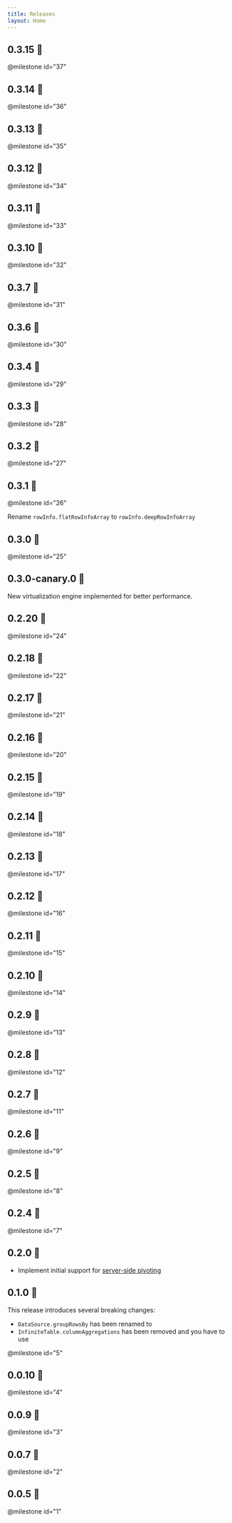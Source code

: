```yaml
---
title: Releases
layout: Home
---
```


## 0.3.15 🚀 

@milestone id="37"

## 0.3.14 🚀 

@milestone id="36"

## 0.3.13 🚀 

@milestone id="35"

## 0.3.12 🚀 

@milestone id="34"


## 0.3.11 🚀 

@milestone id="33"

## 0.3.10 🚀 

@milestone id="32"

## 0.3.7 🚀 

@milestone id="31"

## 0.3.6 🚀 

@milestone id="30"

## 0.3.4 🚀 

@milestone id="29"

## 0.3.3 🚀 

@milestone id="28"

## 0.3.2 🚀 

@milestone id="27"

## 0.3.1 🚀 

@milestone id="26"

Rename `rowInfo.flatRowInfoArray` to `rowInfo.deepRowInfoArray`

## 0.3.0 🚀 

@milestone id="25"

## 0.3.0-canary.0 🚀 

New virtualization engine implemented for better performance.

## 0.2.20 🚀 

@milestone id="24"

## 0.2.18 🚀 

@milestone id="22"

## 0.2.17 🚀 

@milestone id="21"

## 0.2.16 🚀 

@milestone id="20"

## 0.2.15 🚀 

@milestone id="19"

## 0.2.14 🚀 

@milestone id="18"

## 0.2.13 🚀 

@milestone id="17"

## 0.2.12 🚀 

@milestone id="16"

## 0.2.11 🚀 

@milestone id="15"

## 0.2.10 🚀 

@milestone id="14"

## 0.2.9 🚀 

@milestone id="13"

## 0.2.8 🚀 

@milestone id="12"

## 0.2.7 🚀 

@milestone id="11"

## 0.2.6 🚀 

@milestone id="9"

## 0.2.5 🚀 

@milestone id="8"

## 0.2.4 🚀 

@milestone id="7"


## 0.2.0 🚀 

* Implement initial support for [server-side pivoting](/docs/latest/learn/grouping-and-pivoting/pivoting/overview)

<!-- @milestone id="6" -->

## 0.1.0 🚀 

This release introduces several breaking changes:

* `DataSource.groupRowsBy` has been renamed to <DataSourcePropLink name="groupBy"/>
* `InfiniteTable.columnAggregations` has been removed and you have to use <DataSourcePropLink name="aggregationReducers" />

@milestone id="5"

## 0.0.10 🚀 

@milestone id="4"

## 0.0.9 🚀 

@milestone id="3"

## 0.0.7 🚀 

@milestone id="2"

## 0.0.5 🚀 

@milestone id="1"
